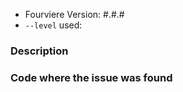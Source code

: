 - Fourviere Version: #.#.#
- `--level` used:

### Description



### Code where the issue was found

```php

```
